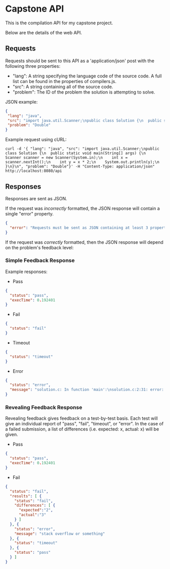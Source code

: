 # Capstone API

This is the compilation API for my capstone project.

Below are the details of the web API.

## Requests

Requests should be sent to this API as a 'application/json' post with the following three properties:
- "lang": A string specifying the language code of the source code. A full list can be found in
  the properties of compilers.js.
- "src": A string containing all of the source code.
- "problem": The ID of the problem the solution is attempting to solve.

JSON example:

```json
{
 "lang": "java",
 "src": "import java.util.Scanner;\npublic class Solution {\n  public static void main(String[] args) {\n    Scanner scanner = new Scanner(System.in);\n    int x = scanner.nextInt();\n    int y = x * 2;\n    System.out.println(y);\n  }\n}\n",
 "problem": "Double"
}
```

Example request using cURL:

`curl -d '{ "lang": "java", "src": "import java.util.Scanner;\npublic class Solution {\n  public static void main(String[] args) {\n    Scanner scanner = new Scanner(System.in);\n    int x = scanner.nextInt();\n    int y = x * 2;\n    System.out.println(y);\n  }\n}\n", "problem": "Double"}' -H "Content-Type: application/json" http://localhost:8080/api`

## Responses

Responses are sent as JSON.

If the request was _incorrectly_ formatted, the JSON response will contain a single "error"
property.

```json
{
  "error": "Requests must be sent as JSON containing at least 3 properties: lang, src, and problem."
}
```

If the request was _correctly_ formatted, then the JSON response will depend on the problem's
feedback level:

### Simple Feedback Response

Example responses:

- Pass

```json
{
  "status": "pass",
  "execTime": 0.192401
}
```

- Fail

```json
{
  "status": "fail"
}
```

- Timeout

```json
{
  "status": "timeout"
}
```

- Error

```json
{
  "status": "error",
  "message": "solution.c: In function 'main':\nsolution.c:2:31: error: expected ';' before '}' token\n int main() { printf(\"233168\") }\n                               ^\n"
}
```

### Revealing Feedback Response

Revealing feedback gives feedback on a test-by-test basis. Each test will give an individual report
of "pass", "fail", "timeout", or "error". In the case of a failed submission, a list of differences
(i.e. expected: x, actual: x) will be given.

- Pass

```json
{
  "status": "pass",
  "execTime": 0.192401
}
```

- Fail

```json
{
  "status": "fail",
  "results": [ {
    "status": "fail",
    "differences": [ {
      "expected":"2",
      "actual":"3"
    } ]
  }, {
    "status": "error",
    "message": "stack overflow or something"
  }, {
    "status": "timeout"
  }, {
    "status": "pass"
  } ]
}
```
